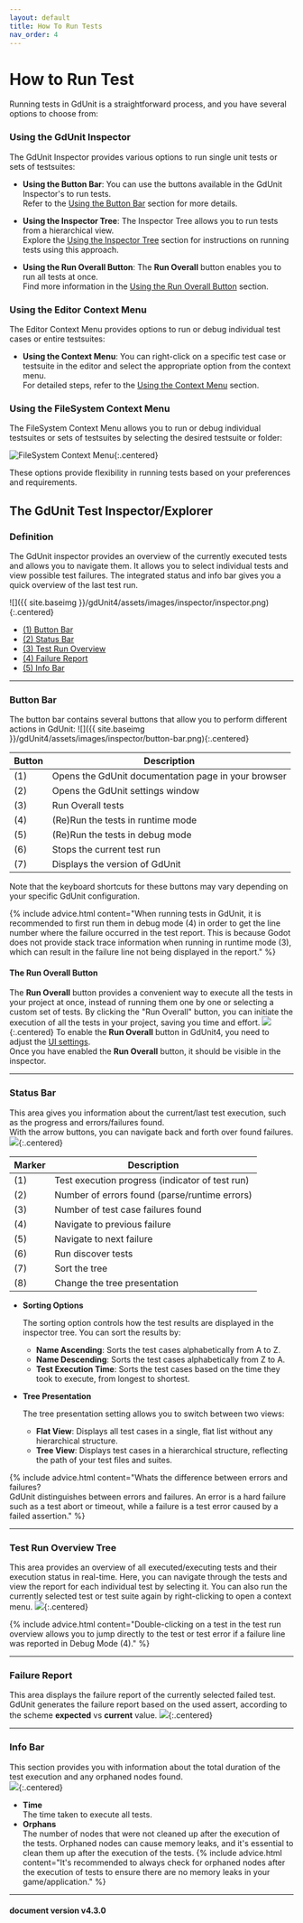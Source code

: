 ```yaml
---
layout: default
title: How To Run Tests
nav_order: 4
---
```


# How to Run Test

Running tests in GdUnit is a straightforward process, and you have several options to choose from:

### Using the GdUnit Inspector

The GdUnit Inspector provides various options to run single unit tests or sets of testsuites:

- **Using the Button Bar**: You can use the buttons available in the GdUnit Inspector's to run tests.<br>
Refer to the [Using the Button Bar](#button-bar) section for more details.

- **Using the Inspector Tree**: The Inspector Tree allows you to run tests from a hierarchical view.<br>
Explore the [Using the Inspector Tree](#test-run-overview-tree) section for instructions on running tests using this approach.

- **Using the Run Overall Button**: The **Run Overall** button enables you to run all tests at once.<br>
Find more information in the [Using the Run Overall Button](#the-run-overall-button) section.

### Using the Editor Context Menu

The Editor Context Menu provides options to run or debug individual test cases or entire testsuites:

- **Using the Context Menu**: You can right-click on a specific test case or testsuite in the editor and select the appropriate option from the context menu.<br>
For detailed steps, refer to the [Using the Context Menu](/gdUnit4/first_steps/getting-started/#execute-your-test) section.

### Using the FileSystem Context Menu

The FileSystem Context Menu allows you to run or debug individual testsuites or sets of testsuites by selecting the desired testsuite or folder:

![FileSystem Context Menu](/gdUnit4/assets/images/inspector/run-test-filesystem.png){:.centered}

These options provide flexibility in running tests based on your preferences and requirements.

## The GdUnit Test Inspector/Explorer

### Definition

The GdUnit inspector provides an overview of the currently executed tests and allows you to navigate them. It allows you to select individual tests and view possible test failures. The integrated status and info bar gives you a quick overview of the last test run.

![]({{ site.baseimg }}/gdUnit4/assets/images/inspector/inspector.png){:.centered}

- [(1) Button Bar](#button-bar)
- [(2) Status Bar](#status-bar)
- [(3) Test Run Overview](#test-run-overview-tree)
- [(4) Failure Report](#failure-report)
- [(5) Info Bar](#info-bar)

---

### Button Bar

The button bar contains several buttons that allow you to perform different actions in GdUnit:
![]({{ site.baseimg }}/gdUnit4/assets/images/inspector/button-bar.png){:.centered}

|Button|Description|
|--- | --- |
|(1)| Opens the GdUnit documentation page in your browser |
|(2)| Opens the GdUnit settings window |
|(3)| Run Overall tests |
|(4)| (Re)Run the tests in runtime mode |
|(5)| (Re)Run the tests in debug mode |
|(6)| Stops the current test run |
|(7)| Displays the version of GdUnit |

Note that the keyboard shortcuts for these buttons may vary depending on your specific GdUnit configuration.

{% include advice.html
content="When running tests in GdUnit, it is recommended to first run them in debug mode (4) in order to get the line number where the failure occurred in the test report. This is because Godot does not provide stack trace information when running in runtime mode (3), which can result in the failure line not being displayed in the report."
%}

#### The Run Overall Button

The **Run Overall** button provides a convenient way to execute all the tests in your project at once, instead of running them one by one or selecting a custom set of tests. By clicking the "Run Overall" button, you can initiate the execution of all the tests in your project, saving you time and effort.
![](/gdUnit4/assets/images/inspector/overall-button.png){:.centered}
To enable the **Run Overall** button in GdUnit4, you need to adjust the [UI settings](/gdUnit4/first_steps/settings/#ui-settings).<br>
Once you have enabled the **Run Overall** button, it should be visible in the inspector.

---

### Status Bar

This area gives you information about the current/last test execution, such as the progress and errors/failures found.<br>
With the arrow buttons, you can navigate back and forth over found failures.<br>
![](/gdUnit4/assets/images/inspector/status-bar.png){:.centered}

|Marker|Description|
|--- | --- |
|(1)| Test execution progress (indicator of test run)|
|(2)| Number of errors found (parse/runtime errors)|
|(3)| Number of test case failures found|
|(4)| Navigate to previous failure |
|(5)| Navigate to next failure |
|(6)| Run discover tests |
|(7)| Sort the tree |
|(8)| Change the tree presentation |

- **Sorting Options**

    The sorting option controls how the test results are displayed in the inspector tree. You can sort the results by:

  - **Name Ascending**: Sorts the test cases alphabetically from A to Z.
  - **Name Descending**: Sorts the test cases alphabetically from Z to A.
  - **Test Execution Time**: Sorts the test cases based on the time they took to execute, from longest to shortest.

- **Tree Presentation**

    The tree presentation setting allows you to switch between two views:

  - **Flat View**: Displays all test cases in a single, flat list without any hierarchical structure.
  - **Tree View**: Displays test cases in a hierarchical structure, reflecting the path of your test files and suites.

{% include advice.html
content="Whats the difference between errors and failures?<br>
GdUnit distinguishes between errors and failures. An error is a hard failure such as a test abort or timeout, while a failure is a test error caused by a failed assertion."
%}

---

### Test Run Overview Tree

This area provides an overview of all executed/executing tests and their execution status in real-time. Here, you can navigate through the tests and view the report for each individual test by selecting it. You can also run the currently selected test or test suite again by right-clicking to open a context menu.
![](/gdUnit4/assets/images/inspector/test-overview.png){:.centered}

{% include advice.html
content="Double-clicking on a test in the test run overview allows you to jump directly to the test or test error if a failure line was reported in Debug Mode (4)."
%}

---

### Failure Report

This area displays the failure report of the currently selected failed test.<br>
GdUnit generates the failure report based on the used assert, according to the scheme **expected** vs **current** value.
![](/gdUnit4/assets/images/inspector/report.png){:.centered}

---

### Info Bar

This section provides you with information about the total duration of the test execution and any orphaned nodes found.<br>
![](/gdUnit4/assets/images/inspector/info-bar.png){:.centered}

- **Time**<br>
    The time taken to execute all tests.
- **Orphans**<br>
     The number of nodes that were not cleaned up after the execution of the tests. Orphaned nodes can cause memory leaks, and it's essential to clean them up after the execution of the tests.
{% include advice.html
content="It's recommended to always check for orphaned nodes after the execution of tests to ensure there are no memory leaks in your game/application."
%}

---
<h4> document version v4.3.0 </h4>
